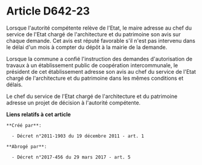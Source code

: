 # Article D642-23

Lorsque l'autorité compétente relève de l'Etat, le maire adresse au chef du service de l'Etat chargé de l'architecture et du
patrimoine son avis sur chaque demande. Cet avis est réputé favorable s'il n'est pas intervenu dans le délai d'un mois à
compter du dépôt à la mairie de la demande. 

Lorsque la commune a confié l'instruction des demandes d'autorisation de travaux à un établissement public de coopération
intercommunale, le président de cet établissement adresse son avis au chef du service de l'Etat chargé de l'architecture et
du patrimoine dans les mêmes conditions et délais. 

Le chef du service de l'Etat chargé de l'architecture et du patrimoine adresse un projet de décision à l'autorité compétente.

**Liens relatifs à cet article**

	**Créé par**:

	  - Décret n°2011-1903 du 19 décembre 2011 - art. 1

	**Abrogé par**:

	  - Décret n°2017-456 du 29 mars 2017 - art. 5
